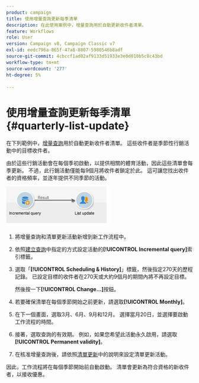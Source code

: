 ```yaml
---
product: campaign
title: 使用增量查詢更新每季清單
description: 在此使用案例中，增量查詢用於自動更新收件者清單。
feature: Workflows
role: User
version: Campaign v8, Campaign Classic v7
exl-id: eedc796a-865f-47a8-8807-5980546b8adf
source-git-commit: 4cbccf1ad02af9133d51933e3e0d010b5c8c43bd
workflow-type: tm+mt
source-wordcount: '277'
ht-degree: 5%

---
```


# 使用增量查詢更新每季清單 {#quarterly-list-update}



在下列範例中，[增量查詢](incremental-query.md)用於自動更新收件者清單。 這些收件者是季節性行銷活動中的目標收件者。

由於這些行銷活動會在每個季初啟動，以提供相關的體育活動，因此這些清單會每季更新。 不過，此行銷活動僅能每9個月將收件者鎖定於此。 這可讓您找出收件者的資格頻率，並逐年提供不同季節的活動。

![](assets/incremental_query_example.png)

1. 將增量查詢和清單更新活動新增到新工作流程中。
1. 依照[建立查詢](query.md#creating-a-query)中指定的方式設定活動的&#x200B;**[!UICONTROL Incremental query]**&#x200B;索引標籤。
1. 選取「**[!UICONTROL Scheduling & History]**」標籤，然後指定270天的歷程記錄。 已設定目標的收件者在270天或大約9個月的期間內將不再設定目標。

   然後按一下&#x200B;**[!UICONTROL Change...]**&#x200B;按鈕。

1. 若要確保清單在每個季節開始之前更新，請選取&#x200B;**[!UICONTROL Monthly]**。
1. 在下一個畫面，選取3月、6月、9月和12月。 選擇當月20日，並選擇要啟動工作流程的時間。
1. 接著，選取查詢的有效期。 例如，如果您希望此活動永久啟用，請選取&#x200B;**[!UICONTROL Permanent validity]**。

1. 在核准增量查詢後，請依照[清單更新](list-update.md)中的說明來設定清單更新活動。

因此，工作流程將在每個季節開始前自動啟動。 清單會更新為符合資格的新收件者，以接收優惠。
